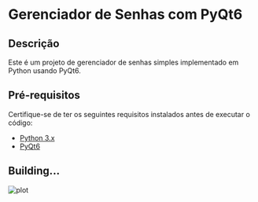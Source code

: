 # Gerenciador de Senhas com PyQt6

## Descrição
Este é um projeto de gerenciador de senhas simples implementado em Python usando PyQt6.

## Pré-requisitos
Certifique-se de ter os seguintes requisitos instalados antes de executar o código:

- [Python 3.x](https://www.python.org/downloads/)
- [PyQt6](https://pypi.org/project/PyQt6/)

## Building...

![plot](./images/singinimage.png)



